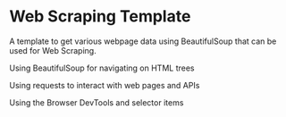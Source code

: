 # Web Scraping Template
A template to get various webpage data using BeautifulSoup that can be used for Web Scraping.
<p>Using BeautifulSoup for navigating on HTML trees</p>
<p>Using requests to interact with web pages and APIs</p>
<p>Using the Browser DevTools and selector items</p>
